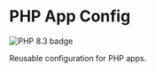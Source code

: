 # PHP App Config

<img alt="PHP 8.3 badge" src="https://img.shields.io/badge/PHP-8.3-777BB4?logo=php">

Reusable configuration for PHP apps.
